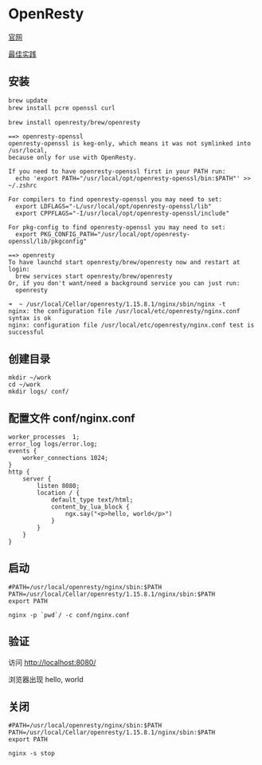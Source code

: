 # OpenResty

[官网](http://openresty.org/en/)

[最佳实践](https://legacy.gitbook.com/book/moonbingbing/openresty-best-practices/details)


## 安装
```bash
brew update
brew install pcre openssl curl

brew install openresty/brew/openresty
```

```
==> openresty-openssl
openresty-openssl is keg-only, which means it was not symlinked into /usr/local,
because only for use with OpenResty.

If you need to have openresty-openssl first in your PATH run:
  echo 'export PATH="/usr/local/opt/openresty-openssl/bin:$PATH"' >> ~/.zshrc

For compilers to find openresty-openssl you may need to set:
  export LDFLAGS="-L/usr/local/opt/openresty-openssl/lib"
  export CPPFLAGS="-I/usr/local/opt/openresty-openssl/include"

For pkg-config to find openresty-openssl you may need to set:
  export PKG_CONFIG_PATH="/usr/local/opt/openresty-openssl/lib/pkgconfig"

==> openresty
To have launchd start openresty/brew/openresty now and restart at login:
  brew services start openresty/brew/openresty
Or, if you don't want/need a background service you can just run:
  openresty
```


```
➜  ~ /usr/local/Cellar/openresty/1.15.8.1/nginx/sbin/nginx -t
nginx: the configuration file /usr/local/etc/openresty/nginx.conf syntax is ok
nginx: configuration file /usr/local/etc/openresty/nginx.conf test is successful
```

## 创建目录
```
mkdir ~/work
cd ~/work
mkdir logs/ conf/
```

## 配置文件 conf/nginx.conf
```
worker_processes  1;
error_log logs/error.log;
events {
    worker_connections 1024;
}
http {
    server {
        listen 8080;
        location / {
            default_type text/html;
            content_by_lua_block {
                ngx.say("<p>hello, world</p>")
            }
        }
    }
}
```

## 启动
```
#PATH=/usr/local/openresty/nginx/sbin:$PATH
PATH=/usr/local/Cellar/openresty/1.15.8.1/nginx/sbin:$PATH
export PATH

nginx -p `pwd`/ -c conf/nginx.conf
```

## 验证

访问 [http://localhost:8080/](http://localhost:8080/)

浏览器出现 hello, world

## 关闭
```
#PATH=/usr/local/openresty/nginx/sbin:$PATH
PATH=/usr/local/Cellar/openresty/1.15.8.1/nginx/sbin:$PATH
export PATH

nginx -s stop
```
